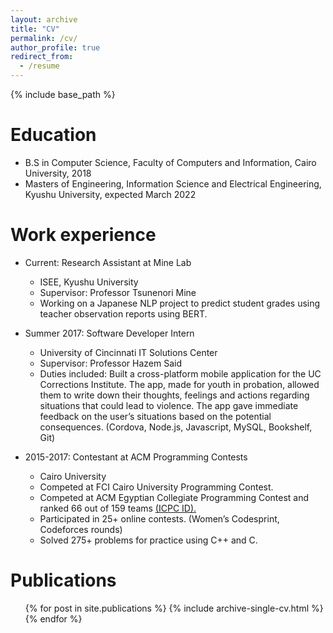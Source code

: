 ```yaml
---
layout: archive
title: "CV"
permalink: /cv/
author_profile: true
redirect_from:
  - /resume
---
```


{% include base_path %}

Education
======
* B.S in Computer Science, Faculty of Computers and Information, Cairo University, 2018
* Masters of Engineering, Information Science and Electrical Engineering, Kyushu University, expected March 2022

Work experience
======
* Current: Research Assistant at Mine Lab
  * ISEE, Kyushu University
  * Supervisor: Professor Tsunenori Mine
  * Working on a Japanese NLP project to predict student grades
using teacher observation reports using BERT.


* Summer 2017: Software Developer Intern
  * University of Cincinnati IT Solutions Center
  * Supervisor: Professor Hazem Said
  * Duties included: Built a cross-platform mobile application for the UC Corrections Institute. The app, made for youth in probation, allowed them to write down their thoughts, feelings and actions regarding situations that could lead to violence. The app gave immediate feedback on the user’s situations based on the potential consequences. (Cordova, Node.js, Javascript, MySQL, Bookshelf, Git)

* 2015-2017: Contestant at ACM Programming Contests
  * Cairo University
  * Competed at FCI Cairo University Programming Contest.
  * Competed at ACM Egyptian Collegiate Programming Contest and ranked 66
out of 159 teams [(ICPC ID).](https://icpc.global/ICPCID/BA0MPS7T6WUO)
  * Participated in 25+ online contests. (Women’s Codesprint, Codeforces rounds)
  * Solved 275+ problems for practice using C++ and C. 

Publications
======
  <ul>{% for post in site.publications %}
    {% include archive-single-cv.html %}
  {% endfor %}</ul>
  
<!-- Talks
======
  <ul>{% for post in site.talks %}
    {% include archive-single-talk-cv.html %}
  {% endfor %}</ul>
  
Teaching
======
  <ul>{% for post in site.teaching %}
    {% include archive-single-cv.html %}
  {% endfor %}</ul> -->
<!--   
Service and leadership
======
* Currently signed in to 43 different slack teams -->
